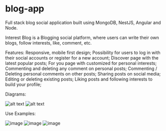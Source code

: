 # blog-app

Full stack blog social application built using MongoDB, NestJS, Angular and Node.

Interest Blog is a Blogging social platform, where users can write their own blogs, follow interests, like, comment, etc.

Features:
Responsive, mobile first design;
Possibility for users to log in with their social accounts or register for a new account;
Discover page with the latest popular posts;
For you page with customized for personal interests;
Commenting and deleting any comment on personal posts;
Commenting / Deleting personal comments on other posts;
Sharing posts on social media;
Editing or deleting existing posts;
Liking posts and following interests to build your profile;

Diagrams:

![alt text](https://i.imgur.com/JXyMP3h.png)
![alt text](https://i.imgur.com/7xXDWMo.png)

Use Examples:

![image](https://user-images.githubusercontent.com/59774367/120813846-f8fb2500-c556-11eb-9f92-c8921b56f20b.png)
![image](https://user-images.githubusercontent.com/59774367/120814269-6444f700-c557-11eb-873d-b44cf5bb8819.png)
![image](https://user-images.githubusercontent.com/59774367/120814408-83dc1f80-c557-11eb-92c5-089e894d3f2b.png)
